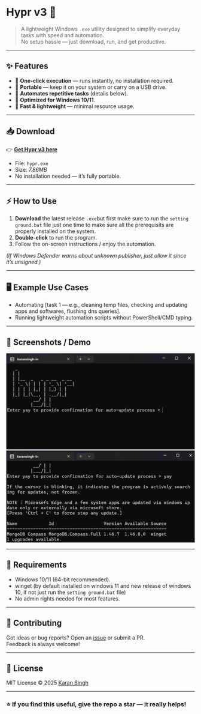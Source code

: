 
# Hypr v3 🚀

> A lightweight Windows `.exe` utility designed to simplify everyday tasks with speed and automation.  
No setup hassle — just download, run, and get productive.

---

## ✨ Features

- 🔹 **One-click execution** — runs instantly, no installation required.  
- 🔹 **Portable** — keep it on your system or carry on a USB drive.  
- 🔹 **Automates repetitive tasks** (details below).  
- 🔹 **Optimized for Windows 10/11**.  
- 🔹 **Fast & lightweight** — minimal resource usage.  

---

## 📥 Download

👉 [**Get Hypr v3 here**](https://github.com/karansingh-in/scripting-and-automating/releases/tag/hypr_v3)

- File: `hypr.exe`  
- Size: *7.86MB*  
- No installation needed — it’s fully portable.

---

## ⚡ How to Use

1. **Download** the latest release `.exe`but first make sure to run the `setting ground.bat` file just one time to make sure all the prerequisits are properly installed on the system.  
2. **Double-click** to run the program.  
3. Follow the on-screen instructions / enjoy the automation.  

*(If Windows Defender warns about unknown publisher, just allow it since it’s unsigned.)*

---

## 🖥️ Example Use Cases

- Automating [task 1 — e.g., cleaning temp files, checking and updating apps and softwares, flushing dns queries].   
- Running lightweight automation scripts without PowerShell/CMD typing.  


---

## 📸 Screenshots / Demo

![alt text](/assets/startpage.png)
![alt text](/assets/running.png)

---

## 🔧 Requirements

- Windows 10/11 (64-bit recommended).
- winget (by default installed on windows 11 and new release of windows 10, if not just run the `setting ground.bat` file)
- No admin rights needed for most features.

---

## 🤝 Contributing

Got ideas or bug reports? Open an [issue](../../issues) or submit a PR.  
Feedback is always welcome!  

---

## 📜 License

MIT License © 2025 [Karan Singh](https://github.com/karansingh-in)  

---

### ⭐ If you find this useful, give the repo a star — it really helps!
